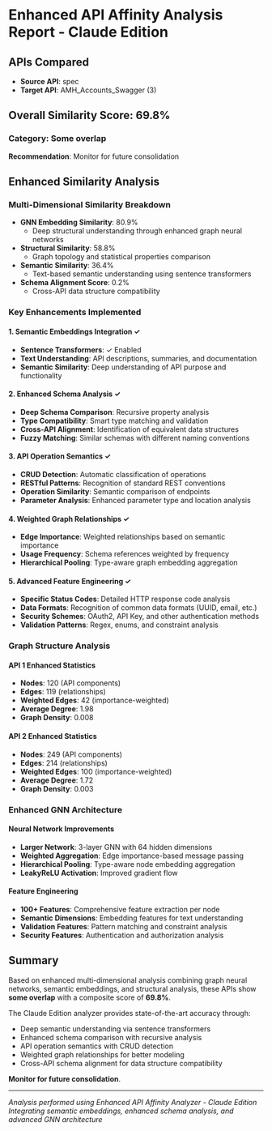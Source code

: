 
# Enhanced API Affinity Analysis Report - Claude Edition

## APIs Compared
- **Source API**: spec
- **Target API**: AMH_Accounts_Swagger (3)

## Overall Similarity Score: 69.8%

### Category: Some overlap
**Recommendation**: Monitor for future consolidation

## Enhanced Similarity Analysis

### Multi-Dimensional Similarity Breakdown
- **GNN Embedding Similarity**: 80.9%
  - Deep structural understanding through enhanced graph neural networks
- **Structural Similarity**: 58.8%
  - Graph topology and statistical properties comparison
- **Semantic Similarity**: 36.4%
  - Text-based semantic understanding using sentence transformers
- **Schema Alignment Score**: 0.2%
  - Cross-API data structure compatibility

### Key Enhancements Implemented

#### 1. Semantic Embeddings Integration ✓
- **Sentence Transformers**: ✓ Enabled
- **Text Understanding**: API descriptions, summaries, and documentation
- **Semantic Similarity**: Deep understanding of API purpose and functionality

#### 2. Enhanced Schema Analysis ✓
- **Deep Schema Comparison**: Recursive property analysis
- **Type Compatibility**: Smart type matching and validation
- **Cross-API Alignment**: Identification of equivalent data structures
- **Fuzzy Matching**: Similar schemas with different naming conventions

#### 3. API Operation Semantics ✓
- **CRUD Detection**: Automatic classification of operations
- **RESTful Patterns**: Recognition of standard REST conventions
- **Operation Similarity**: Semantic comparison of endpoints
- **Parameter Analysis**: Enhanced parameter type and location analysis

#### 4. Weighted Graph Relationships ✓
- **Edge Importance**: Weighted relationships based on semantic importance
- **Usage Frequency**: Schema references weighted by frequency
- **Hierarchical Pooling**: Type-aware graph embedding aggregation

#### 5. Advanced Feature Engineering ✓
- **Specific Status Codes**: Detailed HTTP response code analysis
- **Data Formats**: Recognition of common data formats (UUID, email, etc.)
- **Security Schemes**: OAuth2, API Key, and other authentication methods
- **Validation Patterns**: Regex, enums, and constraint analysis

### Graph Structure Analysis

#### API 1 Enhanced Statistics
- **Nodes**: 120 (API components)
- **Edges**: 119 (relationships)
- **Weighted Edges**: 42 (importance-weighted)
- **Average Degree**: 1.98
- **Graph Density**: 0.008

#### API 2 Enhanced Statistics
- **Nodes**: 249 (API components)
- **Edges**: 214 (relationships)
- **Weighted Edges**: 100 (importance-weighted)
- **Average Degree**: 1.72
- **Graph Density**: 0.003

### Enhanced GNN Architecture

#### Neural Network Improvements
- **Larger Network**: 3-layer GNN with 64 hidden dimensions
- **Weighted Aggregation**: Edge importance-based message passing
- **Hierarchical Pooling**: Type-aware node embedding aggregation
- **LeakyReLU Activation**: Improved gradient flow

#### Feature Engineering
- **100+ Features**: Comprehensive feature extraction per node
- **Semantic Dimensions**: Embedding features for text understanding
- **Validation Features**: Pattern matching and constraint analysis
- **Security Features**: Authentication and authorization analysis

## Summary

Based on enhanced multi-dimensional analysis combining graph neural networks,
semantic embeddings, and structural analysis, these APIs show **some overlap**
with a composite score of **69.8%**.

The Claude Edition analyzer provides state-of-the-art accuracy through:
- Deep semantic understanding via sentence transformers
- Enhanced schema comparison with recursive analysis
- API operation semantics with CRUD detection
- Weighted graph relationships for better modeling
- Cross-API schema alignment for data structure compatibility

**Monitor for future consolidation**.

---
*Analysis performed using Enhanced API Affinity Analyzer - Claude Edition*
*Integrating semantic embeddings, enhanced schema analysis, and advanced GNN architecture*
